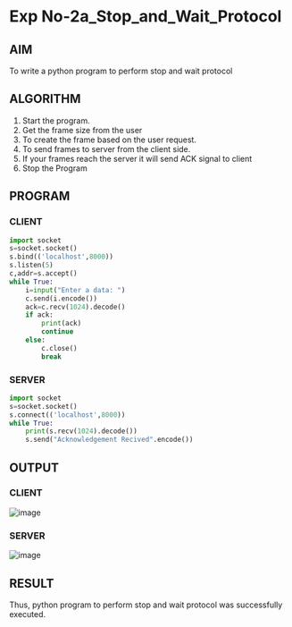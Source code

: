 # Exp No-2a_Stop_and_Wait_Protocol
## AIM 
To write a python program to perform stop and wait protocol
## ALGORITHM
1. Start the program.
2. Get the frame size from the user
3. To create the frame based on the user request.
4. To send frames to server from the client side.
5. If your frames reach the server it will send ACK signal to client
6. Stop the Program
## PROGRAM
### CLIENT
```python
import socket
s=socket.socket()
s.bind(('localhost',8000))
s.listen(5)
c,addr=s.accept()
while True:
    i=input("Enter a data: ")
    c.send(i.encode())
    ack=c.recv(1024).decode()
    if ack:
        print(ack)
        continue
    else:
        c.close()
        break
```

### SERVER
```python
import socket
s=socket.socket()
s.connect(('localhost',8000))
while True:
    print(s.recv(1024).decode())
    s.send("Acknowledgement Recived".encode())
```






## OUTPUT
### CLIENT
![image](https://github.com/NaliniG007/2a_Stop_and_Wait_Protocol/assets/145742558/2b510615-742b-4b9c-9432-a45c4aa89ed5)
### SERVER
![image](https://github.com/NaliniG007/2a_Stop_and_Wait_Protocol/assets/145742558/a844cb13-315d-454d-bab9-7ee1c70ccf28)

## RESULT
Thus, python program to perform stop and wait protocol was successfully executed.
